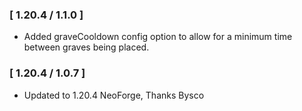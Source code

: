 ### [ 1.20.4 / 1.1.0 ]
- Added graveCooldown config option to allow for a minimum time between graves being placed.

### [ 1.20.4 / 1.0.7 ]
- Updated to 1.20.4 NeoForge, Thanks Bysco